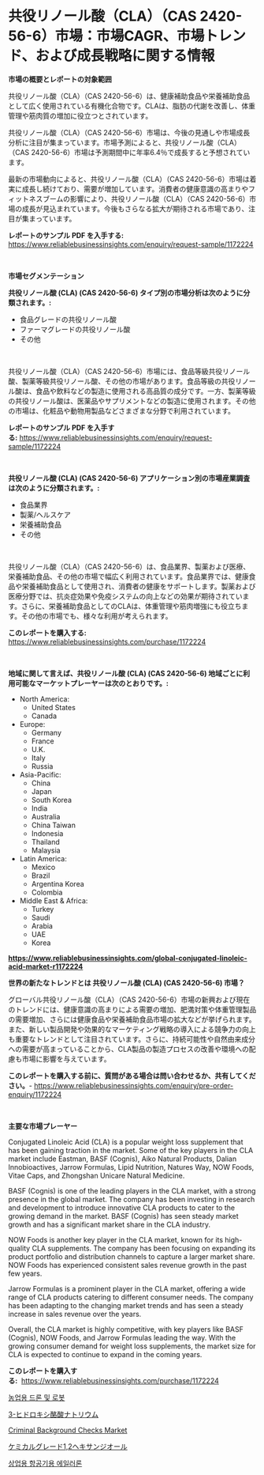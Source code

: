 <p><h1>共役リノール酸（CLA）（CAS 2420-56-6）市場：市場CAGR、市場トレンド、および成長戦略に関する情報</h1></p><p><strong>市場の概要とレポートの対象範囲</strong></p>
<p><p>共役リノール酸（CLA）（CAS 2420-56-6）は、健康補助食品や栄養補助食品として広く使用されている有機化合物です。CLAは、脂肪の代謝を改善し、体重管理や筋肉質の増加に役立つとされています。</p><p>共役リノール酸（CLA）（CAS 2420-56-6）市場は、今後の見通しや市場成長分析に注目が集まっています。市場予測によると、共役リノール酸（CLA）（CAS 2420-56-6）市場は予測期間中に年率6.4％で成長すると予想されています。</p><p>最新の市場動向によると、共役リノール酸（CLA）（CAS 2420-56-6）市場は着実に成長し続けており、需要が増加しています。消費者の健康意識の高まりやフィットネスブームの影響により、共役リノール酸（CLA）（CAS 2420-56-6）市場の成長が見込まれています。今後もさらなる拡大が期待される市場であり、注目が集まっています。</p></p>
<p><strong>レポートのサンプル PDF を入手する:</strong> <a href="https://www.reliablebusinessinsights.com/enquiry/request-sample/1172224">https://www.reliablebusinessinsights.com/enquiry/request-sample/1172224</a></p>
<p>&nbsp;</p>
<p><strong>市場セグメンテーション</strong></p>
<p><strong>共役リノール酸 (CLA) (CAS 2420-56-6) タイプ別の市場分析は次のように分類されます。:</strong></p>
<p><ul><li>食品グレードの共役リノール酸</li><li>ファーマグレードの共役リノール酸</li><li>その他</li></ul></p>
<p>&nbsp;</p>
<p><p>共役リノール酸（CLA）（CAS 2420-56-6）市場には、食品等級共役リノール酸、製薬等級共役リノール酸、その他の市場があります。食品等級の共役リノール酸は、食品や飲料などの製造に使用される高品質の成分です。一方、製薬等級の共役リノール酸は、医薬品やサプリメントなどの製造に使用されます。その他の市場は、化粧品や動物用製品などさまざまな分野で利用されています。</p></p>
<p><strong>レポートのサンプル PDF を入手する:</strong>&nbsp;<a href="https://www.reliablebusinessinsights.com/enquiry/request-sample/1172224">https://www.reliablebusinessinsights.com/enquiry/request-sample/1172224</a></p>
<p>&nbsp;</p>
<p><strong> 共役リノール酸 (CLA) (CAS 2420-56-6) アプリケーション別の市場産業調査は次のように分類されます。:</strong></p>
<p><ul><li>食品業界</li><li>製薬/ヘルスケア</li><li>栄養補助食品</li><li>その他</li></ul></p>
<p>&nbsp;</p>
<p><p>共役リノール酸（CLA）（CAS 2420-56-6）は、食品業界、製薬および医療、栄養補助食品、その他の市場で幅広く利用されています。食品業界では、健康食品や栄養補助食品として使用され、消費者の健康をサポートします。製薬および医療分野では、抗炎症効果や免疫システムの向上などの効果が期待されています。さらに、栄養補助食品としてのCLAは、体重管理や筋肉増強にも役立ちます。その他の市場でも、様々な利用が考えられます。</p></p>
<p><strong>このレポートを購入する:</strong>&nbsp; <a href="https://www.reliablebusinessinsights.com/purchase/1172224">https://www.reliablebusinessinsights.com/purchase/1172224</a></p>
<p>&nbsp;</p>
<p><strong>地域に関して言えば、共役リノール酸 (CLA) (CAS 2420-56-6) 地域ごとに利用可能なマーケットプレーヤーは次のとおりです。:</strong></p>
<p><ul>
    <li>
        North America:
        <ul>
            <li>United States</li>
            <li>Canada</li>
        </ul>
    </li>
    <li>
        Europe:
        <ul>
            <li>Germany</li>
            <li>France</li>
            <li>U.K.</li>
            <li>Italy</li>
            <li>Russia</li>
        </ul>
    </li>
    <li>
        Asia-Pacific:
        <ul>
            <li>China</li>
            <li>Japan</li>
            <li>South Korea</li>
            <li>India</li>
            <li>Australia</li>
            <li>China Taiwan</li>
            <li>Indonesia</li>
            <li>Thailand</li>
            <li>Malaysia</li>
        </ul>
    </li>
    <li>
        Latin America:
        <ul>
            <li>Mexico</li>
            <li>Brazil</li>
            <li>Argentina Korea</li>
            <li>Colombia</li>
        </ul>
    </li>
    <li>
        Middle East & Africa:
        <ul>
            <li>Turkey</li>
            <li>Saudi</li>
            <li>Arabia</li>
            <li>UAE</li>
            <li>Korea</li>
        </ul>
    </li>
    </ul></p>
<p><strong><a href="https://www.reliablebusinessinsights.com/global-conjugated-linoleic-acid-market-r1172224">https://www.reliablebusinessinsights.com/global-conjugated-linoleic-acid-market-r1172224</a></strong>&nbsp;</p>
<p><strong>世界の新たなトレンドとは 共役リノール酸 (CLA) (CAS 2420-56-6) 市場？</strong></p>
<p><p>グローバル共役リノール酸（CLA）（CAS 2420-56-6）市場の新興および現在のトレンドには、健康意識の高まりによる需要の増加、肥満対策や体重管理製品の需要増加、さらには健康食品や栄養補助食品市場の拡大などが挙げられます。また、新しい製品開発や効果的なマーケティング戦略の導入による競争力の向上も重要なトレンドとして注目されています。さらに、持続可能性や自然由来成分への需要が高まっていることから、CLA製品の製造プロセスの改善や環境への配慮も市場に影響を与えています。</p></p>
<p><strong>このレポートを購入する前に、質問がある場合は問い合わせるか、共有してください。</strong>- <a href="https://www.reliablebusinessinsights.com/enquiry/pre-order-enquiry/1172224">https://www.reliablebusinessinsights.com/enquiry/pre-order-enquiry/1172224</a></p>
<p>&nbsp;</p>
<p><strong>主要な市場プレーヤー</strong></p>
<p><p>Conjugated Linoleic Acid (CLA) is a popular weight loss supplement that has been gaining traction in the market. Some of the key players in the CLA market include Eastman, BASF (Cognis), Aiko Natural Products, Dalian Innobioactives, Jarrow Formulas, Lipid Nutrition, Natures Way, NOW Foods, Vitae Caps, and Zhongshan Unicare Natural Medicine.</p><p>BASF (Cognis) is one of the leading players in the CLA market, with a strong presence in the global market. The company has been investing in research and development to introduce innovative CLA products to cater to the growing demand in the market. BASF (Cognis) has seen steady market growth and has a significant market share in the CLA industry.</p><p>NOW Foods is another key player in the CLA market, known for its high-quality CLA supplements. The company has been focusing on expanding its product portfolio and distribution channels to capture a larger market share. NOW Foods has experienced consistent sales revenue growth in the past few years.</p><p>Jarrow Formulas is a prominent player in the CLA market, offering a wide range of CLA products catering to different consumer needs. The company has been adapting to the changing market trends and has seen a steady increase in sales revenue over the years.</p><p>Overall, the CLA market is highly competitive, with key players like BASF (Cognis), NOW Foods, and Jarrow Formulas leading the way. With the growing consumer demand for weight loss supplements, the market size for CLA is expected to continue to expand in the coming years.</p></p>
<p><strong>このレポートを購入する:</strong>&nbsp;&nbsp;<a href="https://www.reliablebusinessinsights.com/purchase/1172224">https://www.reliablebusinessinsights.com/purchase/1172224</a></p>
<p><p><a href="https://github.com/asratman/Market-Research-Report-List-1/blob/main/941988987186.md">농업용 드론 및 로봇</a></p><p><a href="https://github.com/zoetazuur/Market-Research-Report-List-1/blob/main/698194995531.md">3-ヒドロキシ酪酸ナトリウム</a></p><p><a href="https://github.com/edytherolanlouisejk1miz0wig/Market-Research-Report-List-2/blob/main/criminal-background-checks-market.md">Criminal Background Checks Market</a></p><p><a href="https://github.com/dadanedu33/Market-Research-Report-List-1/blob/main/135218395530.md">ケミカルグレード1,2ヘキサンジオール</a></p><p><a href="https://github.com/OliverBarry1954/Market-Research-Report-List-1/blob/main/475495387187.md">상업용 항공기용 에일러론</a></p></p>